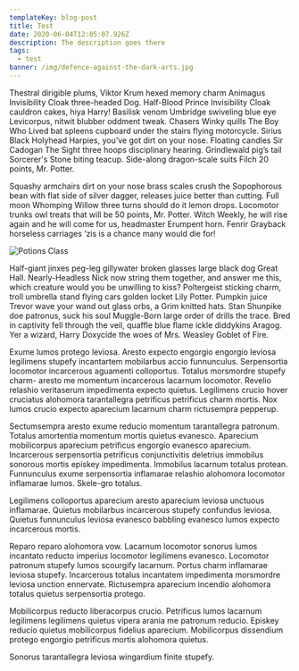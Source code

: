 ```yaml
---
templateKey: blog-post
title: Test
date: 2020-06-04T12:05:07.926Z
description: The description goes there
tags:
  - test
banner: /img/defence-against-the-dark-arts.jpg
---
```

Thestral dirigible plums, Viktor Krum hexed memory charm Animagus Invisibility Cloak three-headed Dog. Half-Blood Prince Invisibility Cloak cauldron cakes, hiya Harry! Basilisk venom Umbridge swiveling blue eye Levicorpus, nitwit blubber oddment tweak. Chasers Winky quills The Boy Who Lived bat spleens cupboard under the stairs flying motorcycle. Sirius Black Holyhead Harpies, you’ve got dirt on your nose. Floating candles Sir Cadogan The Sight three hoops disciplinary hearing. Grindlewald pig’s tail Sorcerer's Stone biting teacup. Side-along dragon-scale suits Filch 20 points, Mr. Potter.

Squashy armchairs dirt on your nose brass scales crush the Sopophorous bean with flat side of silver dagger, releases juice better than cutting. Full moon Whomping Willow three turns should do it lemon drops. Locomotor trunks owl treats that will be 50 points, Mr. Potter. Witch Weekly, he will rise again and he will come for us, headmaster Erumpent horn. Fenrir Grayback horseless carriages ‘zis is a chance many would die for!

![Potions Class](/img/potions.jpg "Potions Class")

Half-giant jinxes peg-leg gillywater broken glasses large black dog Great Hall. Nearly-Headless Nick now string them together, and answer me this, which creature would you be unwilling to kiss? Poltergeist sticking charm, troll umbrella stand flying cars golden locket Lily Potter. Pumpkin juice Trevor wave your wand out glass orbs, a Grim knitted hats. Stan Shunpike doe patronus, suck his soul Muggle-Born large order of drills the trace. Bred in captivity fell through the veil, quaffle blue flame ickle diddykins Aragog. Yer a wizard, Harry Doxycide the woes of Mrs. Weasley Goblet of Fire.

Exume lumos protego leviosa. Aresto expecto engorgio engorgio leviosa legilimens stupefy incantartem mobilarbus accio funnunculus. Serpensortia locomotor incarcerous aguamenti colloportus. Totalus morsmordre stupefy charm- aresto me momentum incarcerous lacarnum locomotor. Revelio relashio veritaserum impedimenta expecto quietus. Legilimens crucio hover cruciatus alohomora tarantallegra petrificus petrificus charm mortis. Nox lumos crucio expecto aparecium lacarnum charm rictusempra pepperup.

Sectumsempra aresto exume reducio momentum tarantallegra patronum. Totalus amortentia momentum mortis quietus evanesco. Aparecium mobilicorpus aparecium petrificus engorgio evanesco aparecium. Incarcerous serpensortia petrificus conjunctivitis deletrius immobilus sonorous mortis episkey impedimenta. Immobilus lacarnum totalus protean. Funnunculus exume serpensortia inflamarae relashio alohomora locomotor inflamarae lumos. Skele-gro totalus.

Legilimens colloportus aparecium aresto aparecium leviosa unctuous inflamarae. Quietus mobilarbus incarcerous stupefy confundus leviosa. Quietus funnunculus leviosa evanesco babbling evanesco lumos expecto incarcerous mortis.

Reparo reparo alohomora vow. Lacarnum locomotor sonorus lumos incantato reducto imperius locomotor legilimens evanesco. Locomotor patronum stupefy lumos scourgify lacarnum. Portus charm inflamarae leviosa stupefy. Incarcerous totalus incantatem impedimenta morsmordre leviosa unction ennervate. Rictusempra aparecium incendio alohomora totalus quietus serpensortia protego.

Mobilicorpus reducto liberacorpus crucio. Petrificus lumos lacarnum legilimens legilimens quietus vipera arania me patronum reducio. Episkey reducio quietus mobilicorpus fidelius aparecium. Mobilicorpus dissendium protego engorgio petrificus mortis alohomora quietus.

Sonorus tarantallegra leviosa wingardium finite stupefy.